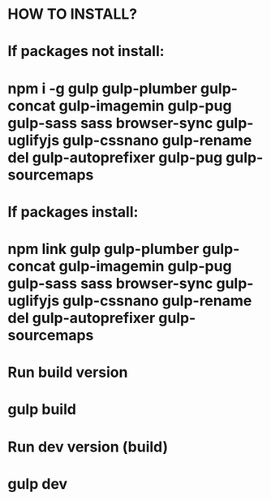 # HOW TO INSTALL?

# If packages not install:
# npm i -g gulp gulp-plumber gulp-concat gulp-imagemin gulp-pug gulp-sass sass browser-sync gulp-uglifyjs gulp-cssnano gulp-rename del gulp-autoprefixer gulp-pug gulp-sourcemaps

# If packages install:
# npm link gulp gulp-plumber gulp-concat gulp-imagemin gulp-pug gulp-sass sass browser-sync gulp-uglifyjs gulp-cssnano gulp-rename del gulp-autoprefixer gulp-sourcemaps

# Run build version
# gulp build

# Run dev version (build)
# gulp dev